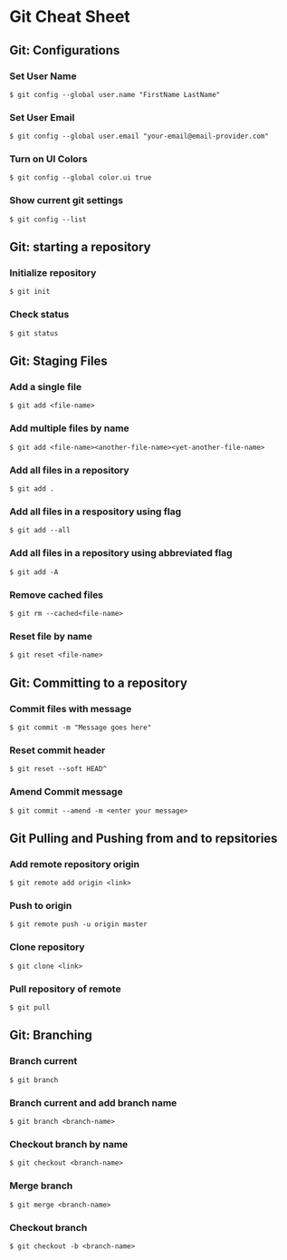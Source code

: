 # Git Cheat Sheet

## Git: Configurations

### Set User Name
```
$ git config --global user.name "FirstName LastName"
```
### Set User Email
```
$ git config --global user.email "your-email@email-provider.com"
```
### Turn on UI Colors

```
$ git config --global color.ui true
```
### Show current git settings
```
$ git config --list
```
## Git: starting a repository
### Initialize repository
```
$ git init
```
### Check status
```
$ git status
```
## Git: Staging Files
### Add a single file
```
$ git add <file-name>
```
### Add multiple files by name
```
$ git add <file-name><another-file-name><yet-another-file-name>
```
### Add all files in a repository
```
$ git add .
```
### Add all files in a respository using flag
```
$ git add --all
```
### Add all files in a repository using abbreviated flag
```
$ git add -A
```
### Remove cached files
```
$ git rm --cached<file-name>
```
### Reset file by name
```
$ git reset <file-name>
```
## Git: Committing to a repository
### Commit files with message
```
$ git commit -m "Message goes here"
```
### Reset commit header
```
$ git reset --soft HEAD^
```
### Amend Commit message
```
$ git commit --amend -m <enter your message>
```
## Git Pulling and Pushing from and to repsitories
### Add remote repository origin
```
$ git remote add origin <link>
```
### Push to origin
```
$ git remote push -u origin master
```
### Clone repository
```
$ git clone <link>
```
### Pull repository of remote
```
$ git pull
```
## Git: Branching
### Branch current
```
$ git branch
```
### Branch current and add branch name
```
$ git branch <branch-name>
```
### Checkout branch by name
```
$ git checkout <branch-name>
```
### Merge branch
```
$ git merge <branch-name>
```
### Checkout branch
```
$ git checkout -b <branch-name>
```